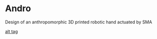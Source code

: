 # Andro
Design of an anthropomorphic 3D printed robotic hand actuated by SMA

[alt tag](https://github.com/FlorAndBo/Andro/blob/master/pokeball.png)
